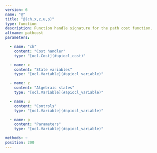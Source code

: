 ```yaml
---
version: 6
name: "@"
title: "@(ch,x,z,u,p)"
type: function
description: Function handle signature for the path cost function.
altname: pathcost
parameters:

  - name: "ch"
    content: "Cost handler"
    type: "[ocl.Cost](#apiocl_cost)"

  - name: x
    content: "State variables"
    type: "[ocl.Variable](#apiocl_variable)"

  - name: z
    content: "Algebraic states"
    type: "[ocl.Variable](#apiocl_variable)"

  - name: u
    content: "Controls"
    type: "[ocl.Variable](#apiocl_variable)"

  - name: p
    content: "Parameters"
    type: "[ocl.Variable](#apiocl_variable)"

methods: ~
position: 200
---
```

